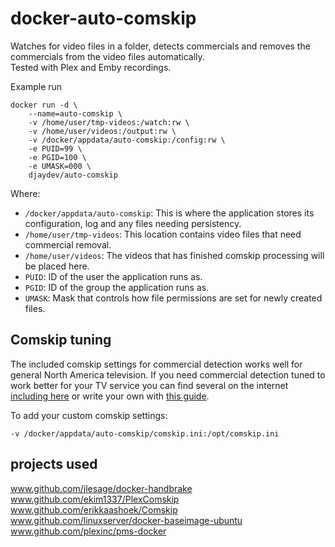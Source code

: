 # docker-auto-comskip

Watches for video files in a folder, detects commercials and removes the commercials from the video files automatically.  
Tested with Plex and Emby recordings.

Example run

```shell
docker run -d \
    --name=auto-comskip \
    -v /home/user/tmp-videos:/watch:rw \
    -v /home/user/videos:/output:rw \
    -v /docker/appdata/auto-comskip:/config:rw \
    -e PUID=99 \
    -e PGID=100 \
    -e UMASK=000 \
    djaydev/auto-comskip
```

Where:

- `/docker/appdata/auto-comskip`: This is where the application stores its configuration, log and any files needing persistency.
- `/home/user/tmp-videos`: This location contains video files that need commercial removal.  
- `/home/user/videos`: The videos that has finished comskip processing will be placed here.  
- `PUID`: ID of the user the application runs as.
- `PGID`: ID of the group the application runs as.
- `UMASK`: Mask that controls how file permissions are set for newly created files.

## Comskip tuning

The included comskip settings for commercial detection works well for general North America television.  If you need commercial detection tuned to work better for your TV service you can find several on the internet [including here](http://www.kaashoek.com/comskip/) or write your own with [this guide](http://www.kaashoek.com/files/tuning.htm).  

To add your custom comskip settings:

```shell
-v /docker/appdata/auto-comskip/comskip.ini:/opt/comskip.ini
```

## projects used

www.github.com/jlesage/docker-handbrake  
www.github.com/ekim1337/PlexComskip  
www.github.com/erikkaashoek/Comskip  
www.github.com/linuxserver/docker-baseimage-ubuntu  
www.github.com/plexinc/pms-docker
